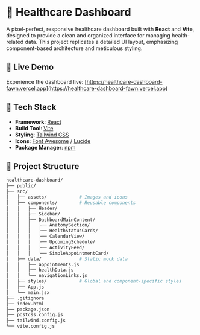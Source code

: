 # 🏥 Healthcare Dashboard

A pixel-perfect, responsive healthcare dashboard built with **React** and **Vite**, designed to provide a clean and organized interface for managing health-related data. This project replicates a detailed UI layout, emphasizing component-based architecture and meticulous styling.

## 🚀 Live Demo

Experience the dashboard live: [https://healthcare-dashboard-fawn.vercel.app](https://healthcare-dashboard-fawn.vercel.app)

## 🧰 Tech Stack

- **Framework**: [React](https://reactjs.org/)
- **Build Tool**: [Vite](https://vitejs.dev/)
- **Styling**: [Tailwind CSS](https://tailwindcss.com/)
- **Icons**: [Font Awesome](https://fontawesome.com/) / [Lucide](https://lucide.dev/)
- **Package Manager**: [npm](https://www.npmjs.com/)

## 📁 Project Structure

```bash
healthcare-dashboard/
├── public/
├── src/
│   ├── assets/            # Images and icons
│   ├── components/        # Reusable components
│   │   ├── Header/
│   │   ├── Sidebar/
│   │   ├── DashboardMainContent/
│   │   │   ├── AnatomySection/
│   │   │   ├── HealthStatusCards/
│   │   │   ├── CalendarView/
│   │   │   ├── UpcomingSchedule/
│   │   │   ├── ActivityFeed/
│   │   │   └── SimpleAppointmentCard/
│   ├── data/              # Static mock data
│   │   ├── appointments.js
│   │   ├── healthData.js
│   │   └── navigationLinks.js
│   ├── styles/            # Global and component-specific styles
│   ├── App.js
│   └── main.jsx
├── .gitignore
├── index.html
├── package.json
├── postcss.config.js
├── tailwind.config.js
└── vite.config.js
